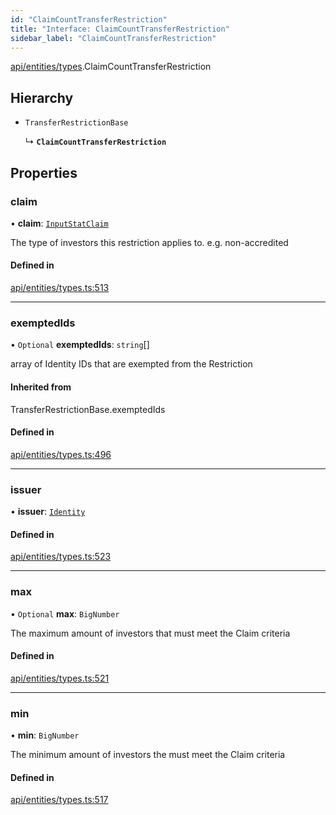 ```yaml
---
id: "ClaimCountTransferRestriction"
title: "Interface: ClaimCountTransferRestriction"
sidebar_label: "ClaimCountTransferRestriction"
---
```


[api/entities/types](../../../../../modules/API/Entities/Types/Types.md).ClaimCountTransferRestriction

## Hierarchy

- `TransferRestrictionBase`

  ↳ **`ClaimCountTransferRestriction`**

## Properties

### claim

• **claim**: [`InputStatClaim`](../../../../../modules/API/Entities/Types/Types.md#inputstatclaim)

The type of investors this restriction applies to. e.g. non-accredited

#### Defined in

[api/entities/types.ts:513](https://github.com/PolymeshAssociation/polymesh-sdk/blob/995f17653/src/api/entities/types.ts#L513)

___

### exemptedIds

• `Optional` **exemptedIds**: `string`[]

array of Identity IDs that are exempted from the Restriction

#### Inherited from

TransferRestrictionBase.exemptedIds

#### Defined in

[api/entities/types.ts:496](https://github.com/PolymeshAssociation/polymesh-sdk/blob/995f17653/src/api/entities/types.ts#L496)

___

### issuer

• **issuer**: [`Identity`](../../../../../classes/API/Entities/Identity/Identity.md)

#### Defined in

[api/entities/types.ts:523](https://github.com/PolymeshAssociation/polymesh-sdk/blob/995f17653/src/api/entities/types.ts#L523)

___

### max

• `Optional` **max**: `BigNumber`

The maximum amount of investors that must meet the Claim criteria

#### Defined in

[api/entities/types.ts:521](https://github.com/PolymeshAssociation/polymesh-sdk/blob/995f17653/src/api/entities/types.ts#L521)

___

### min

• **min**: `BigNumber`

The minimum amount of investors the must meet the Claim criteria

#### Defined in

[api/entities/types.ts:517](https://github.com/PolymeshAssociation/polymesh-sdk/blob/995f17653/src/api/entities/types.ts#L517)
